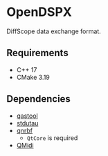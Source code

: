 # OpenDSPX

DiffScope data exchange format.

## Requirements
+ C++ 17
+ CMake 3.19

## Dependencies
+ [qastool](https://github.com/SineStriker/qt-json-autogen)
+ [stdutau](https://github.com/diffscope/stdutau)
+ [qnrbf](https://github.com/SineStriker/QNrbf)
    + `QtCore` is required
+ [QMidi](https://github.com/waddlesplash/QMidi)